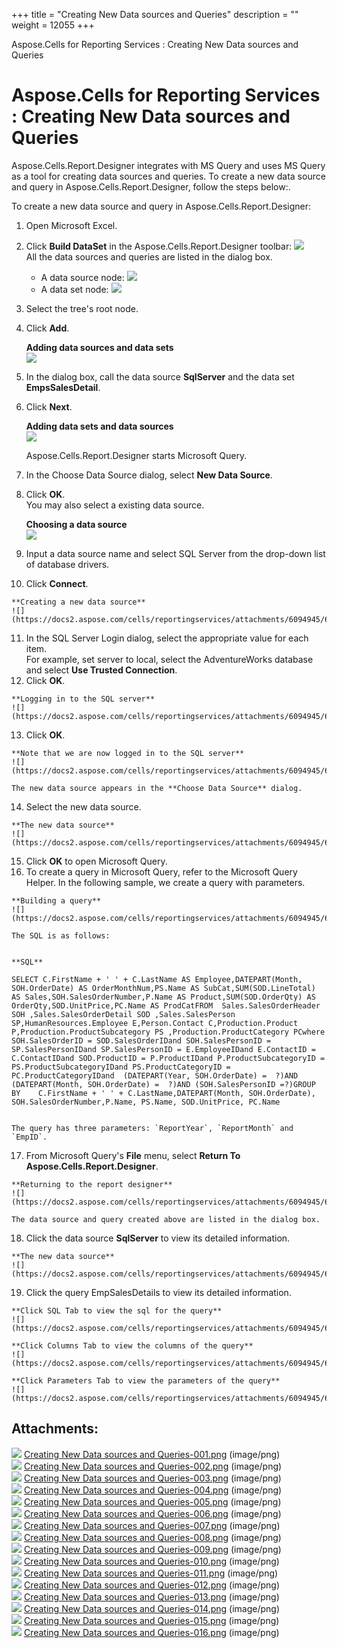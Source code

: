 +++
title = "Creating New Data sources and Queries" 
description = "" 
weight = 12055 
+++

Aspose.Cells for Reporting Services : Creating New Data sources and Queries  

# Aspose.Cells for Reporting Services : Creating New Data sources and Queries


Aspose.Cells.Report.Designer integrates with MS Query and uses MS Query as a tool for creating data sources and queries. To create a new data source and query in Aspose.Cells.Report.Designer, follow the steps below:.

To create a new data source and query in Aspose.Cells.Report.Designer:

1.  Open Microsoft Excel.
2.  Click **Build DataSet** in the Aspose.Cells.Report.Designer toolbar: ![](https://docs2.aspose.com/cells/reportingservices/attachments/6094945/6193495.png)  
    All the data sources and queries are listed in the dialog box.
    *   A data source node: ![](https://docs2.aspose.com/cells/reportingservices/attachments/6094945/6193496.png)
    *   A data set node: ![](https://docs2.aspose.com/cells/reportingservices/attachments/6094945/6193497.png)
3.  Select the tree's root node.
4.  Click **Add**.  
      
    **Adding data sources and data sets**  
    ![](https://docs2.aspose.com/cells/reportingservices/attachments/6094945/6193490.png)  
      
    
5.  In the dialog box, call the data source **SqlServer** and the data set **EmpsSalesDetail**.
6.  Click **Next**.  
      
    **Adding data sets and data sources**  
    ![](https://docs2.aspose.com/cells/reportingservices/attachments/6094945/6193491.png)  
      
    Aspose.Cells.Report.Designer starts Microsoft Query.
7.  In the Choose Data Source dialog, select **New Data Source**.
8.  Click **OK**.  
    You may also select a existing data source.  
      
    **Choosing a data source**  
    ![](https://docs2.aspose.com/cells/reportingservices/attachments/6094945/6193492.png)  
      
    
9.  Input a data source name and select SQL Server from the drop-down list of database drivers.
10.  Click **Connect**.  
      
    **Creating a new data source**  
    ![](https://docs2.aspose.com/cells/reportingservices/attachments/6094945/6193493.png)  
      
    
11.  In the SQL Server Login dialog, select the appropriate value for each item.  
    For example, set server to local, select the AdventureWorks database and select **Use Trusted Connection**.
12.  Click **OK**.  
      
    **Logging in to the SQL server**  
    ![](https://docs2.aspose.com/cells/reportingservices/attachments/6094945/6193486.png)  
      
    
13.  Click **OK**.  
      
    **Note that we are now logged in to the SQL server**  
    ![](https://docs2.aspose.com/cells/reportingservices/attachments/6094945/6193487.png)  
      
    The new data source appears in the **Choose Data Source** dialog.
14.  Select the new data source.  
      
    **The new data source**  
    ![](https://docs2.aspose.com/cells/reportingservices/attachments/6094945/6193488.png)  
      
    
15.  Click **OK** to open Microsoft Query.
16.  To create a query in Microsoft Query, refer to the Microsoft Query Helper. In the following sample, we create a query with parameters.  
      
    **Building a query**  
    ![](https://docs2.aspose.com/cells/reportingservices/attachments/6094945/6193489.png)  
      
    The SQL is as follows:  
      
    
    **SQL**
    
    SELECT C.FirstName + ' ' + C.LastName AS Employee,DATEPART(Month, SOH.OrderDate) AS OrderMonthNum,PS.Name AS SubCat,SUM(SOD.LineTotal) AS Sales,SOH.SalesOrderNumber,P.Name AS Product,SUM(SOD.OrderQty) AS OrderQty,SOD.UnitPrice,PC.Name AS ProdCatFROM  Sales.SalesOrderHeader SOH ,Sales.SalesOrderDetail SOD ,Sales.SalesPerson SP,HumanResources.Employee E,Person.Contact C,Production.Product P,Production.ProductSubcategory PS ,Production.ProductCategory PCwhere SOH.SalesOrderID = SOD.SalesOrderIDand SOH.SalesPersonID = SP.SalesPersonIDand SP.SalesPersonID = E.EmployeeIDand E.ContactID = C.ContactIDand SOD.ProductID = P.ProductIDand P.ProductSubcategoryID = PS.ProductSubcategoryIDand PS.ProductCategoryID = PC.ProductCategoryIDand  (DATEPART(Year, SOH.OrderDate) =  ?)AND (DATEPART(Month, SOH.OrderDate) =  ?)AND (SOH.SalesPersonID =?)GROUP BY    C.FirstName + ' ' + C.LastName,DATEPART(Month, SOH.OrderDate), SOH.SalesOrderNumber,P.Name, PS.Name, SOD.UnitPrice, PC.Name 
    
      
    The query has three parameters: `ReportYear`, `ReportMonth` and `EmpID`.
17.  From Microsoft Query's **File** menu, select **Return To Aspose.Cells.Report.Designer**.  
      
    **Returning to the report designer**  
    ![](https://docs2.aspose.com/cells/reportingservices/attachments/6094945/6193482.png)  
      
    The data source and query created above are listed in the dialog box.
18.  Click the data source **SqlServer** to view its detailed information.  
      
    **The new data source**  
    ![](https://docs2.aspose.com/cells/reportingservices/attachments/6094945/6193483.png)  
      
    
19.  Click the query EmpSalesDetails to view its detailed information.  
      
    **Click SQL Tab to view the sql for the query**  
    ![](https://docs2.aspose.com/cells/reportingservices/attachments/6094945/6193484.png)  
      
    **Click Columns Tab to view the columns of the query**  
    ![](https://docs2.aspose.com/cells/reportingservices/attachments/6094945/6193485.png)  
      
    **Click Parameters Tab to view the parameters of the query**  
    ![](https://docs2.aspose.com/cells/reportingservices/attachments/6094945/6193479.png)  
      
    

## Attachments:

![](https://docs2.aspose.com/cells/reportingservices/images/icons/bullet_blue.gif) [Creating New Data sources and Queries-001.png](https://docs2.aspose.com/cells/reportingservices/attachments/6094945/6193495.png) (image/png)  
![](https://docs2.aspose.com/cells/reportingservices/images/icons/bullet_blue.gif) [Creating New Data sources and Queries-002.png](https://docs2.aspose.com/cells/reportingservices/attachments/6094945/6193496.png) (image/png)  
![](https://docs2.aspose.com/cells/reportingservices/images/icons/bullet_blue.gif) [Creating New Data sources and Queries-003.png](https://docs2.aspose.com/cells/reportingservices/attachments/6094945/6193497.png) (image/png)  
![](https://docs2.aspose.com/cells/reportingservices/images/icons/bullet_blue.gif) [Creating New Data sources and Queries-004.png](https://docs2.aspose.com/cells/reportingservices/attachments/6094945/6193490.png) (image/png)  
![](https://docs2.aspose.com/cells/reportingservices/images/icons/bullet_blue.gif) [Creating New Data sources and Queries-005.png](https://docs2.aspose.com/cells/reportingservices/attachments/6094945/6193491.png) (image/png)  
![](https://docs2.aspose.com/cells/reportingservices/images/icons/bullet_blue.gif) [Creating New Data sources and Queries-006.png](https://docs2.aspose.com/cells/reportingservices/attachments/6094945/6193492.png) (image/png)  
![](https://docs2.aspose.com/cells/reportingservices/images/icons/bullet_blue.gif) [Creating New Data sources and Queries-007.png](https://docs2.aspose.com/cells/reportingservices/attachments/6094945/6193493.png) (image/png)  
![](https://docs2.aspose.com/cells/reportingservices/images/icons/bullet_blue.gif) [Creating New Data sources and Queries-008.png](https://docs2.aspose.com/cells/reportingservices/attachments/6094945/6193486.png) (image/png)  
![](https://docs2.aspose.com/cells/reportingservices/images/icons/bullet_blue.gif) [Creating New Data sources and Queries-009.png](https://docs2.aspose.com/cells/reportingservices/attachments/6094945/6193487.png) (image/png)  
![](https://docs2.aspose.com/cells/reportingservices/images/icons/bullet_blue.gif) [Creating New Data sources and Queries-010.png](https://docs2.aspose.com/cells/reportingservices/attachments/6094945/6193488.png) (image/png)  
![](https://docs2.aspose.com/cells/reportingservices/images/icons/bullet_blue.gif) [Creating New Data sources and Queries-011.png](https://docs2.aspose.com/cells/reportingservices/attachments/6094945/6193489.png) (image/png)  
![](https://docs2.aspose.com/cells/reportingservices/images/icons/bullet_blue.gif) [Creating New Data sources and Queries-012.png](https://docs2.aspose.com/cells/reportingservices/attachments/6094945/6193482.png) (image/png)  
![](https://docs2.aspose.com/cells/reportingservices/images/icons/bullet_blue.gif) [Creating New Data sources and Queries-013.png](https://docs2.aspose.com/cells/reportingservices/attachments/6094945/6193483.png) (image/png)  
![](https://docs2.aspose.com/cells/reportingservices/images/icons/bullet_blue.gif) [Creating New Data sources and Queries-014.png](https://docs2.aspose.com/cells/reportingservices/attachments/6094945/6193484.png) (image/png)  
![](https://docs2.aspose.com/cells/reportingservices/images/icons/bullet_blue.gif) [Creating New Data sources and Queries-015.png](https://docs2.aspose.com/cells/reportingservices/attachments/6094945/6193485.png) (image/png)  
![](https://docs2.aspose.com/cells/reportingservices/images/icons/bullet_blue.gif) [Creating New Data sources and Queries-016.png](https://docs2.aspose.com/cells/reportingservices/attachments/6094945/6193479.png) (image/png)  

